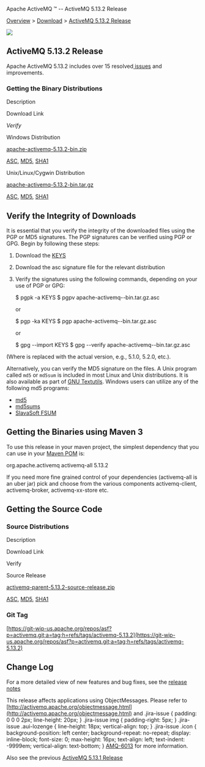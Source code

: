 Apache ActiveMQ ™ -- ActiveMQ 5.13.2 Release 

[Overview](overview.html) > [Download](download.html) > [ActiveMQ 5.13.2 Release](activemq-5132-release.html)


![](http://activemq.apache.org/activemq-500-release.data/activemq-5.x-box-reflection.png)

ActiveMQ 5.13.2 Release
-----------------------

Apache ActiveMQ 5.13.2 includes over 15 resolved[ issues](https://issues.apache.org/jira/secure/ReleaseNote.jspa?projectId=12311210&version=12334774) and improvements.

### Getting the Binary Distributions

Description

Download Link

_Verify_

Windows Distribution

[apache-activemq-5.13.2-bin.zip](https://archive.apache.org/dist/activemq/5.13.2/apache-activemq-5.13.2-bin.zip)

[ASC](https://www.apache.org/dist/activemq/5.13.2/apache-activemq-5.13.2-bin.zip.asc), [MD5](https://archive.apache.org/dist/activemq/5.13.2/apache-activemq-5.13.2-bin.zip.md5), [SHA1](https://archive.apache.org/dist/activemq/5.13.2/apache-activemq-5.13.2-bin.zip.sha1)

Unix/Linux/Cygwin Distribution

[apache-activemq-5.13.2-bin.tar.gz](https://archive.apache.org/dist/activemq/5.13.2/apache-activemq-5.13.2-bin.tar.gz)

[ASC](https://www.apache.org/dist/activemq/5.13.2/apache-activemq-5.13.2-bin.tar.gz.asc), [MD5](https://archive.apache.org/dist/activemq/5.13.2/apache-activemq-5.13.2-bin.tar.gz.md5), [SHA1](https://archive.apache.org/dist/activemq/5.13.2/apache-activemq-5.13.2-bin.tar.gz.sha1)

Verify the Integrity of Downloads
---------------------------------

It is essential that you verify the integrity of the downloaded files using the PGP or MD5 signatures. The PGP signatures can be verified using PGP or GPG. Begin by following these steps:

1.  Download the [KEYS](http://www.apache.org/dist/activemq/KEYS)
2.  Download the asc signature file for the relevant distribution
3.  Verify the signatures using the following commands, depending on your use of PGP or GPG:
    
    $ pgpk -a KEYS
    $ pgpv apache-activemq-<version>-bin.tar.gz.asc
    
    or
    
    $ pgp -ka KEYS
    $ pgp apache-activemq-<version>-bin.tar.gz.asc
    
    or
    
    $ gpg --import KEYS
    $ gpg --verify apache-activemq-<version>-bin.tar.gz.asc
    

(Where <version> is replaced with the actual version, e.g., 5.1.0, 5.2.0, etc.).

Alternatively, you can verify the MD5 signature on the files. A Unix program called `md5` or `md5sum` is included in most Linux and Unix distributions. It is also available as part of [GNU Textutils](http://www.gnu.org/software/textutils/textutils.html). Windows users can utilize any of the following md5 programs:

*   [md5](http://www.fourmilab.ch/md5/)
*   [md5sums](http://www.pc-tools.net/win32/md5sums/)
*   [SlavaSoft FSUM](http://www.slavasoft.com/fsum/)

Getting the Binaries using Maven 3
----------------------------------

To use this release in your maven project, the simplest dependency that you can use in your [Maven POM](http://maven.apache.org/guides/introduction/introduction-to-the-pom.html) is:

<dependency>
  <groupId>org.apache.activemq</groupId>
  <artifactId>activemq-all</artifactId>
  <version>5.13.2</version>
</dependency>

If you need more fine grained control of your dependencies (activemq-all is an uber jar) pick and choose from the various components activemq-client, activemq-broker, activemq-xx-store etc.

Getting the Source Code
-----------------------

### Source Distributions

Description

Download Link

Verify

Source Release

[activemq-parent-5.13.2-source-release.zip](http://www.apache.org/dyn/closer.cgi?path=/activemq/5.13.2/activemq-parent-5.13.2-source-release.zip)

[ASC](https://www.apache.org/dist/activemq/5.13.2/activemq-parent-5.13.2-source-release.zip.asc), [MD5](https://www.apache.org/dist/activemq/5.13.2/activemq-parent-5.13.2-source-release.zip.md5), [SHA1](https://www.apache.org/dist/activemq/5.13.2/activemq-parent-5.13.2-source-release.zip.sha1)

### Git Tag

[https://git-wip-us.apache.org/repos/asf?p=activemq.git;a=tag;h=refs/tags/activemq-5.13.2](https://git-wip-us.apache.org/repos/asf?p=activemq.git;a=tag;h=refs/tags/activemq-5.13.2)

Change Log
----------

For a more detailed view of new features and bug fixes, see the [release notes](https://issues.apache.org/jira/secure/ReleaseNote.jspa?projectId=12311210&version=12334774)

This release affects applications using ObjectMessages. Please refer to [http://activemq.apache.org/objectmessage.html](http://activemq.apache.org/objectmessage.html) and .jira-issue { padding: 0 0 0 2px; line-height: 20px; } .jira-issue img { padding-right: 5px; } .jira-issue .aui-lozenge { line-height: 18px; vertical-align: top; } .jira-issue .icon { background-position: left center; background-repeat: no-repeat; display: inline-block; font-size: 0; max-height: 16px; text-align: left; text-indent: -9999em; vertical-align: text-bottom; } [AMQ-6013](https://issues.apache.org/jira/browse/AMQ-6013?src=confmacro) for more information.

Also see the previous [ActiveMQ 5.13.1 Release](activemq-5131-release.html)

